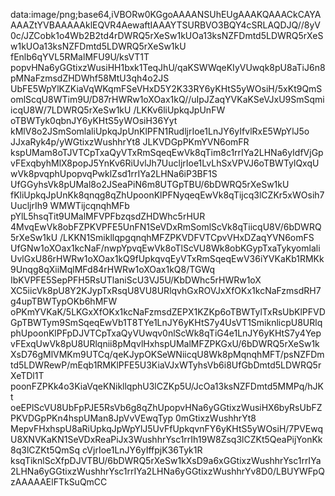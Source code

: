 data:image/png;base64,iVBORw0KGgoAAAANSUhEUgAAAKQAAACkCAYAAAAZtYVBAAAAAklEQVR4AewaftIAAAYTSURBVO3BQY4cSRLAQDJQ//8yV0c/JZCobk1o4Wb2B2td4rDWRQ5rXeSw1kUOa13ksNZFDmtd5LDWRQ5rXeSw1kUOa13ksNZFDmtd5LDWRQ5rXeSw1kU fEnlb6qYVL5RMalMFU9U/ksVT1T popvHNa6yGGtixzWusiHH1bxk1TeqJhU/qaKSWWqeKIyVUwqk8pU8aTiJ6n8pMNaFzmsdZHDWhf58MtU3qh4o2JS UbFE5WpYlKZKiaVqWKqmFSeVHxD5Y2K33RY6yKHtS5yWOsiH/5xKt9QmSomlScqU8WTim9U/D87rHWRw1oXOax1kQ//uIpJZaqYVKaKSeVJxU9SmSqmiicqU8W/7LDWRQ5rXeSw1kU /LKKv6liUpkqJpUnFW oTBWTyk0qbnJY6yKHtS5yWOsiH36Yyt kMlV8o2JSmSomlaliUpkqJpUnKlPFN1RudljrIoe1LnJY6yIfvlRxE5WpYlJ5o JJxaRyk4p/yWGtixzWushhrYt8 JLKVDGpPKmYVN6omFR kspUMam8oTJVTCpTxaQyVTxRmSqeqEwVk8qTim8c1rrIYa2LHNa6yIdfVjGpvFExqbyhMlX8popJ5YnKv6RiUvlJh7UucljrIoe1LvLhSxVPVJ6oTBWTylQxqUwVk8pvqphUpopvqPwklZsd1rrIYa2LHNa6iP3BF1S UfGGyhsVk8pUMal8o2JSeaPiN6m8UTGpTBU/6bDWRQ5rXeSw1kU fKliUpkqJpUnKk8qnqg8qZhUpoonKlPFNyqeqEwVk8qTijcq3lCZKr5xWOsih7UucljrIh9 WMWTijcqnqhMFb pYlL5hsqTit9UMalMFVPFbzqsdZHDWhc5rHUR 4MvqEwVk8obFZPKVPFE5UnFN1SeVDxRmSomlScVk8qTiicqU8V/6bDWRQ5rXeSw1kU /LKKN1SmikllqpgqnqhMFZPKVDFVTCpvVHxDZaqYVN6omFS UfGNw1oXOax1kcNaF/nwpYpvqEwVk8oTlScVU8Wk8obKGypTxaTykyomlaliUvlGxU86rHWRw1oXOax1kQ9fUpkqvqEyVTxRmSqeqEwV36iYVKaKb1RMKk9Unqg8qXiiMqlMFd84rHWRw1oXOax1kQ8/TGWq IbKVPFE5SepPFH5RsUTlaniScU3VJ5U/KbDWhc5rHWRw1oX XC5iicVk8pU8Y2KJypTxRsqU8VU8URlqvhGxROVJxXfOKx1kcNaFzmsdRH7g4upTBWTypOKb6hMFW oPKmYVKaK/5LKGxXfOKx1kcNaFzmsdZEPX1KZKp6oTBWTylTxRsUbKlPFVDGpTBWTym9SmSqeqEwVb1T8TYe1LnJY6yKHtS7y4UsVT1SmiknlicpU8URlqphUpoonKlPFpDJVTCpTxaQyVUwqv0nlScWk8qTiG4e1LnJY6yKHtS7y4YepvFExqUwVk8pU8URlqnii8pMqvlHxhspUMalMFZPKGxU/6bDWRQ5rXeSw1kXsD76gMlVMKm9UTCq/qeKJypOKSeWNiicqU8Wk8pMqnqhMFT/psNZFDmtd5LDWRewP/mEqb1RMKlPFE5U3KiaVJxWTyhsVb6i8UfGbDmtd5LDWRQ5rXeTDl1T poonFZPKk4o3KiaVqeKNikllqphU3lCZKp5U/JcOa13ksNZFDmtd5MMPq/hJKt oeEPlScVU8UbFpPJE5RsVb6g8qZhUpopvHNa6yGGtixzWusiHX6byRsUbFZPKVDGpPKn4hspUMan8JpVvVEwqTyp 0mGtixzWushhrYt8 MepvFHxhspU8aRiUpkqJpWpYlJ5UvFfUpkqvnFY6yKHtS5yWOsiH/7PVEwqU8XNVKaKN1SeVDxReaPiJx3WushhrYsc1rrIh19W8Zsq3lCZKt5QeaPijYonKk8q3lCZKt5QmSq cVjrIoe1LnJY6yIffpjK36Tyk1R ksqTiknlScXfpDJVTBU/6bDWRQ5rXeSw1kXsD9a6xGGtixzWushhrYsc1rrIYa2LHNa6yGGtixzWushhrYsc1rrIYa2LHNa6yGGtixzWushhrYv8D0/LBUYWFpQzAAAAAElFTkSuQmCC